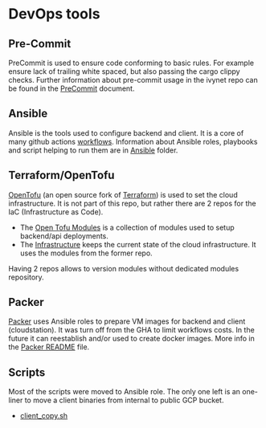 # DevOps tools

## Pre-Commit
PreCommit is used to ensure code conforming to basic rules.
For example ensure lack of trailing white spaced, but also passing the cargo clippy checks.
Further information about pre-commit usage in the ivynet repo can be found in the [PreCommit](./PreCommit.md) document.

## Ansible

Ansible is the tools used to configure backend and client.
It is a core of many github actions [workflows](github/workflows).
Information about Ansible roles, playbooks and script helping to run them are in [Ansible](ansible/README.md) folder.


## Terraform/OpenTofu

[OpenTofu](https://opentofu.org/) (an open source fork of [Terraform](https://www.terraform.io/)) is used to set the cloud infrastructure.
It is not part of this repo, but rather there are 2 repos for the IaC (Infrastructure as Code).
* The [Open Tofu Modules](https://github.com/ivy-net/otofu-modules) is a collection of modules used to setup backend/api deployments.
* The [Infrastructure](https://github.com/ivy-net/infra) keeps the current state of the cloud infrastructure.
It uses the modules from the former repo.

Having 2 repos allows to version modules without dedicated modules repository.

## Packer

[Packer](https://www.packer.io/) uses Ansible roles to prepare VM images for backend and client (cloudstation).
It was turn off from the GHA to limit workflows costs.
In the future it can reestablish and/or used to create docker images.
More info in the [Packer README](packer/README.md) file.

## Scripts

Most of the scripts were moved to Ansible role.
The only one left is an one-liner to move a client binaries from internal to public GCP bucket.

* [client_copy.sh](scripts/client_copy.sh)
